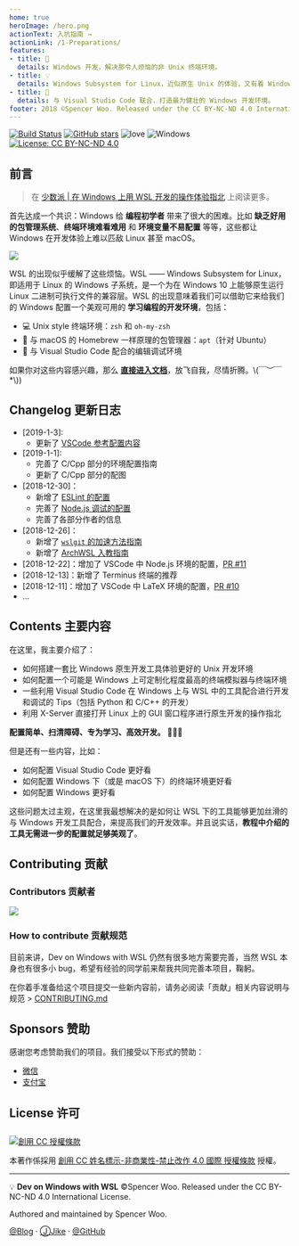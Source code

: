 ```yaml
---
home: true
heroImage: /hero.png
actionText: 入坑指南 →
actionLink: /1-Preparations/
features:
- title: 🍳
  details: Windows 开发，解决那令人烦恼的非 Unix 终端环境。
- title: 💡
  details: Windows Subsystem for Linux，近似原生 Unix 的体验，又有着 Windows 强大的生产力。
- title: 🎉
  details: 与 Visual Studio Code 联合，打造最为健壮的 Windows 开发环境。
footer: 2018 ©Spencer Woo. Released under the CC BY-NC-ND 4.0 International License.
---
```


[![Build Status](https://img.shields.io/travis/spencerwooo/dowww.svg?style=flat-square)](https://travis-ci.org/spencerwooo/dowww)
[![GitHub stars](https://img.shields.io/github/stars/spencerwooo/dowww.svg?style=flat-square&label=⭐%20Stars)](https://github.com/spencerwoo/dowww)
![love](https://img.shields.io/badge/Made%20with-love-ff69b4.svg?style=flat-square)
![Windows](https://img.shields.io/badge/Windows-♥-FFE411.svg?logo=windows&style=flat-square)
[![License: CC BY-NC-ND 4.0](https://img.shields.io/badge/License-CC%20BY--NC--ND%204.0-03A9F4.svg?style=flat-square)](http://creativecommons.org/licenses/by-nc-nd/4.0/)

## 前言

> 在 [少数派 | 在 Windows 上用 WSL 开发的操作体验指北](https://sspai.com/post/47719) 上阅读更多。

首先达成一个共识：Windows 给 **编程初学者** 带来了很大的困难。比如 **缺乏好用的包管理系统**、**终端环境难看难用** 和 **环境变量不易配置** 等等，这些都让 Windows 在开发体验上难以匹敌 Linux 甚至 macOS。

![](https://i.loli.net/2018/12/26/5c2367ce1dd61.png)

WSL 的出现似乎缓解了这些烦恼。WSL —— Windows Subsystem for Linux，即适用于 Linux 的 Windows 子系统，是一个为在 Windows 10 上能够原生运行 Linux 二进制可执行文件的兼容层。WSL 的出现意味着我们可以借助它来给我们的 Windows 配置一个美观可用的 **学习编程的开发环境**，包括：

- 💻 Unix style 终端环境：`zsh` 和 `oh-my-zsh`
- 🔨 与 macOS 的 Homebrew 一样原理的包管理器：`apt`（针对 Ubuntu）
- 📰 与 Visual Studio Code 配合的编辑调试环境

如果你对这些内容感兴趣，那么 [**直接进入文档**](https://spencerwoo.com/dowww/)，放飞自我，尽情折腾。\\(￣︶￣*\\))

## Changelog 更新日志

- [2019-1-3]:
  - 更新了 [VSCode 参考配置内容](https://spencerwoo.com/dowww/3-VSCode/#%E5%8F%82%E8%80%83%E9%85%8D%E7%BD%AE)
- [2019-1-1]:
  - 完善了 C/Cpp 部分的环境配置指南
  - 更新了 C/Cpp 部分的配图
- [2018-12-30]：
  - 新增了 [ESLint 的配置](/3-VSCode/3-6-NodeJS.html#配置-eslint)
  - 完善了 [Node.js 调试的配置](/3-VSCode/3-6-NodeJS.html#调试-node-js-程序)
  - 完善了各部分作者的信息
- [2018-12-26]：
  - 新增了 [`wslgit` 的加速方法指南](/3-VSCode/3-1-Git.html#提升-git-on-wsl-的性能)
  - 新增了 [ArchWSL 入教指南](/3-VSCode/3-1-Git.html#提升-git-on-wsl-的性能)
- [2018-12-22]：增加了 VSCode 中 Node.js 环境的配置，[PR #11](https://github.com/spencerwooo/dowww/pull/11)
- [2018-12-13]：新增了 Terminus 终端的推荐
- [2018-12-11]：增加了 VSCode 中 LaTeX 环境的配置，[PR #10](https://github.com/spencerwooo/dowww/pull/10)
- ...

## Contents 主要内容

在这里，我主要介绍了：

- 如何搭建一套比 Windows 原生开发工具体验更好的 Unix 开发环境
- 如何配置一个可能是 Windows 上可定制化程度最高的终端模拟器与终端环境
- 一些利用 Visual Studio Code 在 Windows 上与 WSL 中的工具配合进行开发和调试的 Tips（包括 Python 和 C/C++ 的开发）
- 利用 X-Server 直接打开 Linux 上的 GUI 窗口程序进行原生开发的操作指北
 
**配置简单、扫清障碍、专为学习、高效开发。** 🎉🎉🎉

但是还有一些内容，比如：

- 如何配置 Visual Studio Code 更好看
- 如何配置 Windows 下（或是 macOS 下）的终端环境更好看
- 如何配置 Windows 更好看

这些问题太过主观，在这里我最想解决的是如何让 WSL 下的工具能够更加丝滑的与 Windows 开发工具配合，来提高我们的开发效率。并且说实话，**教程中介绍的工具无需进一步的配置就足够美观了**。

## Contributing 贡献

### Contributors 贡献者

[![](https://opencollective.com/dowww/contributors.svg)](https://github.com/spencerwooo/dowww/graphs/contributors)

### How to contribute 贡献规范

目前来讲，Dev on Windows with WSL 仍然有很多地方需要完善，当然 WSL 本身也有很多小 bug，希望有经验的同学前来帮我共同完善本项目，鞠躬。

在你着手准备给这个项目提交一些新内容前，请务必阅读「贡献」相关内容说明与规范 > [CONTRIBUTING.md](https://github.com/spencerwooo/dowww/blob/master/.github/CONTRIBUTING.md)

## Sponsors 赞助

感谢您考虑赞助我们的项目。我们接受以下形式的赞助：

- [微信](https://i.loli.net/2018/03/13/5aa7ae214b63f.jpg)
- [支付宝](https://i.loli.net/2018/03/13/5aa7ae11339cd.jpg)

## License 许可

<a rel="license" href="http://creativecommons.org/licenses/by-nc-nd/4.0/"><img alt="創用 CC 授權條款" style="border-width:0; padding-top:10px;" src="https://i.creativecommons.org/l/by-nc-nd/4.0/88x31.png" /></a>

本著作係採用 <a rel="license" href="http://creativecommons.org/licenses/by-nc-nd/4.0/">創用 CC 姓名標示-非商業性-禁止改作 4.0 國際 授權條款</a> 授權。

---

💡 **Dev on Windows with WSL** ©Spencer Woo. Released under the CC BY-NC-ND 4.0 International License.

Authored and maintained by Spencer Woo.

[@Blog](https://spencerwoo.com/) · [ⒿJike](https://web.okjike.com/user/4DDA0425-FB41-4188-89E4-952CA15E3C5E/post) · [@GitHub](https://github.com/spencerwooo)